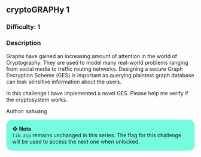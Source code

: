 ## cryptoGRAPHy 1

### Difficulty: 1

### Description

Graphs have gained an increasing amount of attention in the world of Cryptography. They are used to model many real-world problems ranging from social media to traffic routing networks. Designing a secure Graph Encryption Scheme (GES) is important as querying plaintext graph database can leak sensitive information about the users.

In this challenge I have implemented a novel GES. Please help me verify if the cryptosystem works.

Author: sahuang

<div style="background:#75fbde;border-radius:1rem;padding:1rem"><b>❖ Note</b><br><code>lib.zip</code> remains unchanged in this series. The flag for this challenge will be used to access the next one when unlocked.</div>